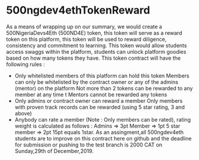 # 500ngdev4ethTokenReward
As a means of wrapping up on our summary, we would create a 500NigeriaDevs4Eth (500ND4E) token, this token will serve as a reward token on this platform, this token will be used to reward diligence, consistency and commitment to learning. This token would allow students access swaggs within the platform, students can unlock platform goodies based on how many tokens they have. This token contract will have the following rules :  
- Only whitelisted members of this platform can hold this token Members can only be whitelisted by the contract owner or any of the admins (mentor) on the platform Not more than 2 tokens can be rewarded to any member at any time t Mentors cannot be rewarded any tokens 
- Only admins or contract owner can reward a member Only members with proven track records can be rewarded (using 5 star rating, 3 and above) 
- Anybody can rate a member (Note : Only members can be rated), rating weight is calculated as follows : Admins => 3pt Member => 1pt 5 star member => 2pt 15pt equals 1star.
As an assingment,all 500ngdev4eth students are to improve on this contract here on github and the deadline for submission or pushing to the test branch is 2000 CAT on Sunday,29th of December,2019.
